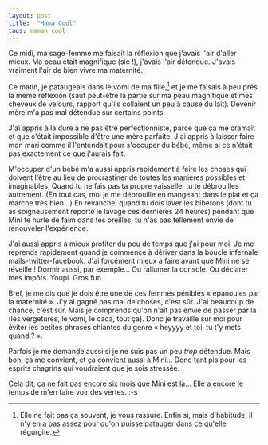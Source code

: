 ```yaml
---
layout: post
title:  "Mama Cool"
tags: maman cool
---
```


Ce midi, ma sage-femme me faisait la réflexion que j'avais l'air d'aller mieux. Ma peau était magnifique (sic !), j'avais l'air détendue. J'avais vraiment l'air de bien vivre ma maternité.

Ce matin, je pataugeais dans le vomi de ma fille,[^vomi] et je me faisais à peu près la même réflexion (sauf peut-être la partie sur ma peau magnifique et mes cheveux de velours, rapport qu'ils collaient un peu à cause du lait). Devenir mère m'a pas mal détendue sur certains points.

J'ai appris à la dure à ne pas être perfectionniste, parce que ça me cramait et que c'était impossible d'être une mère parfaite. J'ai appris à laisser faire mon mari comme il l'entendait pour s'occuper du bébé, même si ce n'était pas exactement ce que j'aurais fait.

M'occuper d'un bébé m'a aussi appris rapidement à faire les choses qui doivent l'être au lieu de procrastiner de toutes les manières possibles et imaginables. Quand tu ne fais pas ta propre vaisselle, tu te débrouilles autrement. (En tout cas, moi je me débrouille en mangeant dans le plat et ça marche très bien…) En revanche, quand tu dois laver les biberons (dont tu as soigneusement reporté le lavage ces dernières 24 heures) pendant que Mini te hurle de faim dans tes oreilles, tu n'as pas tellement envie de renouveler l'expérience.

J'ai aussi appris à mieux profiter du peu de temps que j'ai pour moi. Je me reprends rapidement quand je commence à dériver dans la boucle infernale mails-twitter-facebook. J'ai forcément mieux à faire avant que Mini ne se réveille ! Dormir aussi, par exemple… Ou rallumer la console. Ou déclarer mes impôts. Youpi. Gros fun.

Bref, je me dis que je dois être une de ces femmes pénibles « épanouies par la maternité ». J'y ai gagné pas mal de choses, c'est sûr. J'ai beaucoup de chance, c'est sûr. Mais je comprends qu'on n'ait pas envie de passer par là (les vergetures, le vomi, le caca, tout ça). Donc je travaille sur moi pour éviter les petites phrases chiantes du genre « heyyyy et toi, tu t'y mets quand ? ».

Parfois je me demande aussi si je ne suis pas un peu _trop_ détendue. Mais bon, ça me convient, et ça convient aussi à Mini… Donc tant pis pour les esprits chagrins qui voudraient que je sois stressée.

Cela dit, ça ne fait pas encore six mois que Mini est là… Elle a encore  le temps de m'en faire voir des vertes. :-s

[^vomi]: Elle ne fait pas ça souvent, je vous rassure. Enfin si, mais d'habitude, il n'y en a pas assez pour qu'on puisse patauger dans ce qu'elle régurgite.